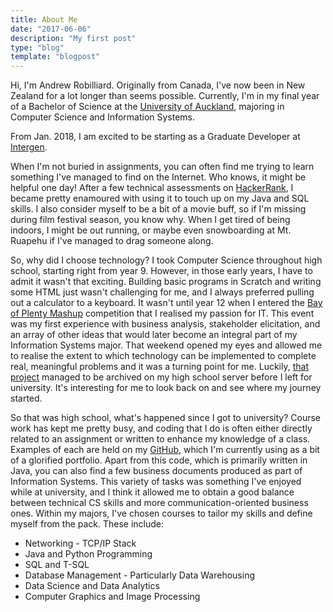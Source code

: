 ```yaml
---
title: About Me
date: "2017-06-06"
description: "My first post"
type: "blog"
template: "blogpost"
---
```


Hi, I'm Andrew Robilliard. Originally from Canada, I've now been in New Zealand for a lot longer than seems possible. Currently, I'm in my final year of a Bachelor of Science at the [University of Auckland](https://www.auckland.ac.nz), majoring in Computer Science and Information Systems.

From Jan. 2018, I am excited to be starting as a Graduate Developer at [Intergen](https://www.intergen.co.nz).

When I'm not buried in assignments, you can often find me trying to learn something I've managed to find on the Internet. Who knows, it might be helpful one day! After a few technical assessments on [HackerRank](https://www.hackerrank.com/andrewrobilliard), I became pretty enamoured with using it to touch up on my Java and SQL skills. I also consider myself to be a bit of a movie buff, so if I'm missing during film festival season, you know why. When I get tired of being indoors, I might be out running, or maybe even snowboarding at Mt. Ruapehu if I've managed to drag someone along.

So, why did I choose technology? I took Computer Science throughout high school, starting right from year 9. However, in those early years, I have to admit it wasn't that exciting. Building basic programs in Scratch and writing some HTML just wasn't challenging for me, and I always preferred pulling out a calculator to a keyboard. It wasn't until year 12 when I entered the [Bay of Plenty Mashup](https://mashup.nz) competition that I realised my passion for IT. This event was my first experience with business analysis, stakeholder elicitation, and an array of other ideas that would later become an integral part of my Information Systems major. That weekend opened my eyes and allowed me to realise the extent to which technology can be implemented to complete real, meaningful problems and it was a turning point for me. Luckily, [that project](http://php.mmc.school.nz/archived/2015/mashup/victorioussecrets/) managed to be archived on my high school server before I left for university. It's interesting for me to look back on and see where my journey started.

So that was high school, what's happened since I got to university? Course work has kept me pretty busy, and coding that I do is often either directly related to an assignment or written to enhance my knowledge of a class. Examples of each are held on my [GitHub](https://github.com/ALRobilliard), which I'm currently using as a bit of a glorified portfolio. Apart from this code, which is primarily written in Java, you can also find a few business documents produced as part of Information Systems. This variety of tasks was something I've enjoyed while at university, and I think it allowed me to obtain a good balance between technical CS skills and more communication-oriented business ones. Within my majors, I've chosen courses to tailor my skills and define myself from the pack. These include:

- Networking - TCP/IP Stack
- Java and Python Programming
- SQL and T-SQL
- Database Management - Particularly Data Warehousing
- Data Science and Data Analytics
- Computer Graphics and Image Processing
